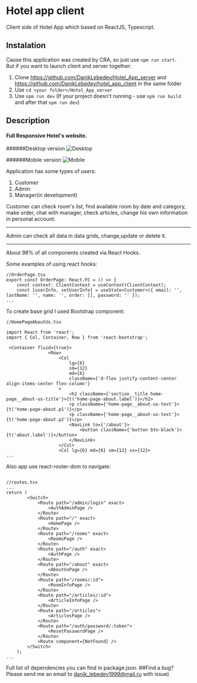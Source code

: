 
# Hotel app client
Client side of Hotel App which based on ReactJS, Typescript.
## Instalation
Cause this application was created by CRA, so just use 
```npm run start```.    
But if you want to launch client and server together:   
1. Clone https://github.com/DanikLebedev/Hotel_App_server and https://github.com/DanikLebedev/hotel_app_client in the same folder
2. Use ```cd <your folder>/Hotel_App_server``` 
3. Use 
```npm run dev```
(If your project doesn't running - use ```npm run build``` and after that  ```npm run dev```)
## Description
#### Full Responsive Hotel's website.

######Desktop version
![Desktop](https://vk.com/doc71186673_540330661?hash=2389450e3f3f1a1f70&dl=3ae943a5575c9b2d9b&wnd=1&module=im)

######Mobile version
![Mobile](https://vk.com/doc71186673_540332159?hash=0e0db227d5228d37f0&dl=4f82e69f7f713dddae&wnd=1&module=im)

Application has some types of users:
1. Customer
2. Admin
3. Manager(in development)

Customer can check room's list, find available room by date and category, make order, chat with manager, check articles, change his own information in personal account.
***
Admin can check all data in data grids, change,update or delete it.
***
About 98% of all components created via React Hooks.

Some examples of using react hooks:
```
//OrderPage.tsx
export const OrderPage: React.FC = () => {
    const context: ClientContext = useContext(ClientContext);
    const [userInfo, setUserInfo] = useState<Customer>({ email: '', lastName: '', name: '', order: [], password: '' });
...
```
To create base grid I used Bootstrap component: 
```
//HomePageAboutUs.tsx

import React from 'react';
import { Col, Container, Row } from 'react-bootstrap';

 <Container fluid={true}>
                <Row>
                    <Col
                        lg={6}
                        sm={12}
                        md={6}
                        className={'d-flex justify-content-center align-items-center flex-column'}
                    >
                        <h2 className={'section__title home-page__about-us-title'}>{t('home-page-about.label')}</h2>
                        <p className={'home-page__about-us-text'}>{t('home-page-about.p1')}</p>
                        <p className={'home-page__about-us-text'}>{t('home-page-about.p2')}</p>
                        <NavLink to={'/about'}>
                            <button className={'button btn-black'}>{t('about.label')}</button>
                        </NavLink>
                    </Col>
                    <Col lg={6} md={6} sm={12} xs={12}>
...
```
Also app use react-router-dom to navigate:
```

//routes.tsx
...
return (
        <Switch>
            <Route path="/admin/login" exact>
                <AuthAdminPage />
            </Route>
            <Route path="/" exact>
                <HomePage />
            </Route>
            <Route path="/rooms" exact>
                <RoomsPage />
            </Route>
            <Route path="/auth" exact>
                <AuthPage />
            </Route>
            <Route path="/about" exact>
                <AboutUsPage />
            </Route>
            <Route path="/rooms/:id">
                <RoomInfoPage />
            </Route>
            <Route path="/articles/:id">
                <ArticleInfoPage />
            </Route>
            <Route path="/articles">
                <ArticlesPage />
            </Route>
            <Route path="/auth/password/:token">
                <ResetPasswordPage />
            </Route>
            <Route component={NotFound} />
        </Switch>
    );
...
```
Full list of dependencies you can find in package.json.
##Find a bug?
Please send me an email to danik_lebedev1999@mail.ru with issue)
